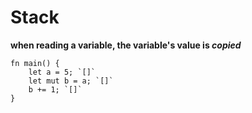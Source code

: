 # Stack

**when reading a variable, the variable's value is _copied_**

```aquascope,interpreter,horizontal,run,interpreterControls
fn main() {
    let a = 5; `[]`
    let mut b = a; `[]`
    b += 1; `[]`
}
```
